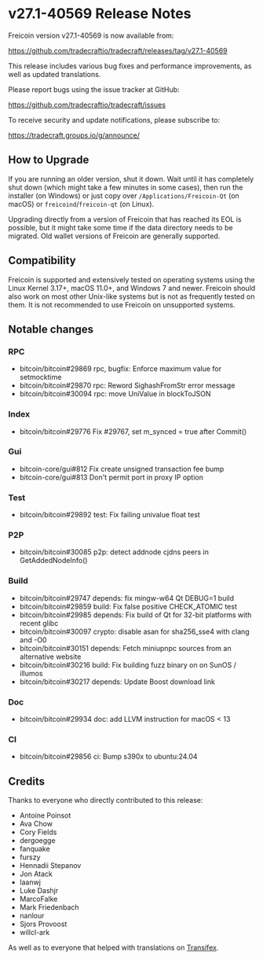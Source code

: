 v27.1-40569 Release Notes
=========================

Freicoin version v27.1-40569 is now available from:

  https://github.com/tradecraftio/tradecraft/releases/tag/v27.1-40569

This release includes various bug fixes and performance improvements, as well as updated translations.

Please report bugs using the issue tracker at GitHub:

  https://github.com/tradecraftio/tradecraft/issues

To receive security and update notifications, please subscribe to:

  https://tradecraft.groups.io/g/announce/

How to Upgrade
--------------

If you are running an older version, shut it down.  Wait until it has completely shut down (which might take a few minutes in some cases), then run the installer (on Windows) or just copy over `/Applications/Freicoin-Qt` (on macOS) or `freicoind`/`freicoin-qt` (on Linux).

Upgrading directly from a version of Freicoin that has reached its EOL is possible, but it might take some time if the data directory needs to be migrated.  Old wallet versions of Freicoin are generally supported.

Compatibility
-------------

Freicoin is supported and extensively tested on operating systems using the Linux Kernel 3.17+, macOS 11.0+, and Windows 7 and newer.  Freicoin should also work on most other Unix-like systems but is not as frequently tested on them.  It is not recommended to use Freicoin on unsupported systems.

Notable changes
---------------

### RPC

- bitcoin/bitcoin#29869 rpc, bugfix: Enforce maximum value for setmocktime
- bitcoin/bitcoin#29870 rpc: Reword SighashFromStr error message
- bitcoin/bitcoin#30094 rpc: move UniValue in blockToJSON

### Index

- bitcoin/bitcoin#29776 Fix #29767, set m_synced = true after Commit()

### Gui

- bitcoin-core/gui#812 Fix create unsigned transaction fee bump
- bitcoin-core/gui#813 Don't permit port in proxy IP option

### Test

- bitcoin/bitcoin#29892 test: Fix failing univalue float test

### P2P

- bitcoin/bitcoin#30085 p2p: detect addnode cjdns peers in GetAddedNodeInfo()

### Build

- bitcoin/bitcoin#29747 depends: fix mingw-w64 Qt DEBUG=1 build
- bitcoin/bitcoin#29859 build: Fix false positive CHECK_ATOMIC test
- bitcoin/bitcoin#29985 depends: Fix build of Qt for 32-bit platforms with recent glibc
- bitcoin/bitcoin#30097 crypto: disable asan for sha256_sse4 with clang and -O0
- bitcoin/bitcoin#30151 depends: Fetch miniupnpc sources from an alternative website
- bitcoin/bitcoin#30216 build: Fix building fuzz binary on on SunOS / illumos
- bitcoin/bitcoin#30217 depends: Update Boost download link

### Doc

- bitcoin/bitcoin#29934 doc: add LLVM instruction for macOS < 13

### CI

- bitcoin/bitcoin#29856 ci: Bump s390x to ubuntu:24.04

Credits
-------

Thanks to everyone who directly contributed to this release:

- Antoine Poinsot
- Ava Chow
- Cory Fields
- dergoegge
- fanquake
- furszy
- Hennadii Stepanov
- Jon Atack
- laanwj
- Luke Dashjr
- MarcoFalke
- Mark Friedenbach
- nanlour
- Sjors Provoost
- willcl-ark

As well as to everyone that helped with translations on [Transifex](https://www.transifex.com/tradecraft/freicoin-1/).
